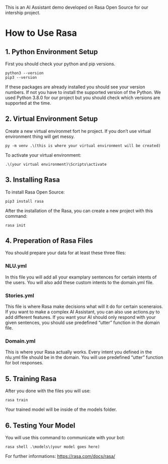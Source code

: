 This is an AI Assistant demo developed on Rasa Open Source for our intership project.

# How to Use Rasa

## 1. Python Environment Setup

First you should check your python and pip versions.

```
python3 --version
pip3 --version
```
If these packages are already installed you should see your version numbers.
If not you have to install the supported version of the Python. We used Python 3.8.0 for our project but you should check which versions are supported at the time.
    
## 2. Virtual Environment Setup

Create a new virtual environmet fort he project. If you don’t use virtual environment thing will get messy.
```
py -m venv .\(this is where your virtual environment will be created)
```

To activate your virtual environment:
```
.\(your virtual environment)\Scripts\activate
```
## 3. Installing Rasa

To install Rasa Open Source:
```
pip3 install rasa
```
After the installation of the Rasa, you can create a new project with this command:
```
rasa init
```
## 4. Preperation of Rasa Files

You should prepare your data for at least these three files:

### NLU.yml
In this file you will add all your examplary sentences for certain intents of the users. You will also add these custom intents to the domain.yml file.
        
### Stories.yml
This file is where Rasa make decisions what will it do for certain sceneraios. If you want to make a complex AI Assistant, you can also use actions.py to add different features. If you want your AI should only respond with your given sentences, you should use predefined “utter” function in the domain file.
    
### Domain.yml
This is where your Rasa actually works. Every intent you defined in the nlu.yml file should be in the domain. You will use predefined “utter” function for bot responses.
    

## 5. Training Rasa

After you done with the files you will use:
```
rasa train
```
Your trained model will be inside of the models folder.

## 6. Testing Your Model
You will use this command to communicate with your bot:
```
rasa shell .\models\(your model goes here)
```

For further informations: https://rasa.com/docs/rasa/

    
